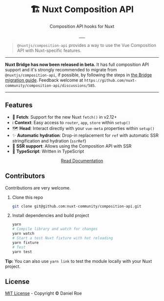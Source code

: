 <h1 align="center">🏗️ Nuxt Composition API</h1>
<p align="center">Composition API hooks for Nuxt</p>

<p align="center">
<a href="https://npmjs.com/package/@nuxtjs/composition-api">
    <img alt="" src="https://img.shields.io/npm/v/@nuxtjs/composition-api/latest.svg?style=flat-square">
</a>
<a href="https://bundlephobia.com/result?p=@nuxtjs/composition-api">
    <img alt="" src="https://img.shields.io/bundlephobia/minzip/@nuxtjs/composition-api?style=flat-square">
</a>
<a href="https://npmjs.com/package/@nuxtjs/composition-api">
    <img alt="" src="https://img.shields.io/npm/dt/@nuxtjs/composition-api.svg?style=flat-square">
</a>
<a href="https://lgtm.com/projects/g/nuxt-community/composition-api">
    <img alt="" src="https://img.shields.io/lgtm/alerts/github/nuxt-community/composition-api?style=flat-square">
</a>
<a href="https://lgtm.com/projects/g/nuxt-community/composition-api">
    <img alt="" src="https://img.shields.io/lgtm/grade/javascript/github/nuxt-community/composition-api?style=flat-square">
</a>
<a href="https://david-dm.org/nuxt-community/composition-api">
    <img alt="" src="https://img.shields.io/david/nuxt-community/composition-api.svg?style=flat-square">
</a>
</p>

> `@nuxtjs/composition-api` provides a way to use the Vue Composition API with Nuxt-specific features.

---

**Nuxt Bridge has now been released in beta.** It has full composition API support and it's strongly recommended to migrate from `@nuxtjs/composition-api`, if possible, by following the steps in [the Bridge migration guide](https://v3.nuxtjs.org/getting-started/bridge/). Feedback welcome at `https://github.com/nuxt-community/composition-api/discussions/585`.

---

## Features

- 🏃 **Fetch**: Support for the new Nuxt `fetch()` in v2.12+
- ℹ️ **Context**: Easy access to `router`, `app`, `store` within `setup()`
- 🗺️ **Head**: Interact directly with your `vue-meta` properties within `setup()`
- ✨ **Automatic hydration**: Drop-in replacement for `ref` with automatic SSR stringification and hydration (`ssrRef`)
- 📝 **SSR support**: Allows using the Composition API with SSR
- 💪 **TypeScript**: Written in TypeScript

<p align="center">
<a href="https://composition-api.nuxtjs.org/">Read Documentation</a>
</p>

## Contributors

Contributions are very welcome.

1. Clone this repo

   ```bash
   git clone git@github.com:nuxt-community/composition-api.git
   ```

2. Install dependencies and build project

   ```bash
   yarn
   # Compile library and watch for changes
   yarn watch
   # Start a test Nuxt fixture with hot reloading
   yarn fixture
   # Test
   yarn test
   ```

**Tip:** You can also use `yarn link` to test the module locally with your Nuxt project.

## License

[MIT License](./LICENCE) - Copyright &copy; Daniel Roe
